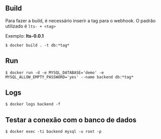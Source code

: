 ## Build

Para fazer a build, é necessário inserir a tag para o webhook.
O padrão utilizado é ```lts- + <tag>```

Exemplo: **lts-0.0.1**

```
$ docker build . -t db:*tag*
```

## Run

```
$ docker run -d -e MYSQL_DATABASE='demo' -e MYSQL_ALLOW_EMPTY_PASSWORD='yes' --name backend db:*tag*
```

## Logs

```
$ docker logs backend -f
```

## Testar a conexão com o banco de dados

```
$ docker exec -ti backend mysql -u root -p
```
